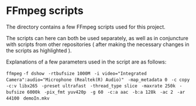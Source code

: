 # FFmpeg scripts

The directory contains a few FFmpeg scripts used for this project. <br/>

The scripts can here can both be used separately, as well as in conjuncture with scripts from other repositories ( after making the necessary changes in the scripts as highlighted ). 

Explanations of a few parameters used in the script are as follows:

 ```ffmpeg``` 
 ```-f dshow ```
 ```-rtbufsize 1000M ```
 ```-i video="Integrated Camera":audio="Microphone (Realtek(R) Audio)" ```
 ```-map_metadata 0 ```
 ```-c copy -c:v libx265 ```
 ```-preset ultrafast ```
 ```-thread_type slice ```
 ```-maxrate 250k ```
 ```-bufsize 6000k ```
 ```-pix_fmt yuv420p ```
 ```-g 60 ```
 ```-c:a aac ```
 ```-b:a 128k ```
 ```-ac 2 ```
 ```-ar 44100 ```
 ```demoIn.mkv```
